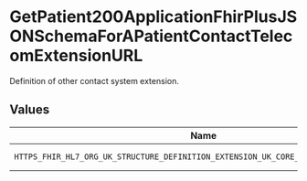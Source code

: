 # GetPatient200ApplicationFhirPlusJSONSchemaForAPatientContactTelecomExtensionURL

Definition of other contact system extension.


## Values

| Name                                                                                | Value                                                                               |
| ----------------------------------------------------------------------------------- | ----------------------------------------------------------------------------------- |
| `HTTPS_FHIR_HL7_ORG_UK_STRUCTURE_DEFINITION_EXTENSION_UK_CORE_OTHER_CONTACT_SYSTEM` | https://fhir.hl7.org.uk/StructureDefinition/Extension-UKCore-OtherContactSystem     |